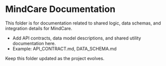 # MindCare Documentation

This folder is for documentation related to shared logic, data schemas, and integration details for MindCare.

- Add API contracts, data model descriptions, and shared utility documentation here.
- Example: API_CONTRACT.md, DATA_SCHEMA.md

Keep this folder updated as the project evolves.
